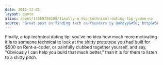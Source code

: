 ```yaml
---
date: 2011-12-21
layout: quote
alias: /post/14559786209/finally-a-top-technical-dating-tip-youve-no
source: "Great post on finding tech co-founders by @andyy&#58; http&#58;//www.kernelmag.com/scene/2011/12/desperately-seeking-sysadmins/"
---
```


Finally, a top technical dating tip: you’ve no idea how much more motivating it is to someone technical to look at the shitty prototype you had built for $500 on Rent-a-coder, or painfully clubbed together yourself, and say, “Obviously I can help you build that much better,” than it is for them to listen to a shitty pitch.
